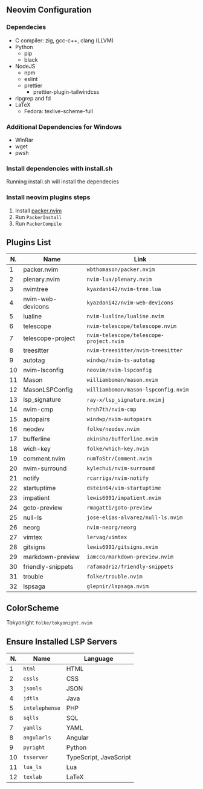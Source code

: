 ## Neovim Configuration

### Dependecies

- C compiler: zig, gcc-c++, clang (LLVM)
- Python
  - pip
  - black
- NodeJS
  - npm
  - eslint
  - prettier
    - prettier-plugin-tailwindcss
- ripgrep and fd
- LaTeX
  - Fedora: texlive-scheme-full

### Additional Dependencies for Windows

- WinRar
- wget
- pwsh

### Install dependencies with install.sh

Running install.sh will install the dependecies

### Install neovim plugins steps

1. Install [packer.nvim](https://github.com/wbthomason/packer.nvim#quickstart)
2. Run `PackerInstall`
3. Run `PackerCompile`

## Plugins List

| N.  | Name              | Link                                    |
| --- | ----------------- | --------------------------------------- |
| 1   | packer.nvim       | `wbthomason/packer.nvim`                |
| 2   | plenary.nvim      | `nvim-lua/plenary.nvim`                 |
| 3   | nvimtree          | `kyazdani42/nvim-tree.lua`              |
| 4   | nvim-web-devicons | `kyazdani42/nvim-web-devicons`          |
| 5   | lualine           | `nvim-lualine/lualine.nvim`             |
| 6   | telescope         | `nvim-telescope/telescope.nvim`         |
| 7   | telescope-project | `nvim-telescope/telescope-project.nvim` |
| 8   | treesitter        | `nvim-treesitter/nvim-treesitter`       |
| 9   | autotag           | `windwp/nvim-ts-autotag`                |
| 10  | nvim-lsconfig     | `neovim/nvim-lspconfig`                 |
| 11  | Mason             | `williamboman/mason.nvim`               |
| 12  | MasonLSPConfig    | `williamboman/mason-lspconfig.nvim`     |
| 13  | lsp_signature     | `ray-x/lsp_signature.nvim` j            |
| 14  | nvim-cmp          | `hrsh7th/nvim-cmp`                      |
| 15  | autopairs         | `windwp/nvim-autopairs`                 |
| 16  | neodev            | `folke/neodev.nvim`                     |
| 17  | bufferline        | `akinsho/bufferline.nvim`               |
| 18  | wich-key          | `folke/which-key.nvim`                  |
| 19  | comment.nvim      | `numToStr/Comment.nvim`                 |
| 20  | nvim-surround     | `kylechui/nvim-surround`                |
| 21  | notify            | `rcarriga/nvim-notify`                  |
| 22  | startuptime       | `dstein64/vim-startuptime`              |
| 23  | impatient         | `lewis6991/impatient.nvim`              |
| 24  | goto-preview      | `rmagatti/goto-preview`                 |
| 25  | null-ls           | `jose-elias-alvarez/null-ls.nvim`       |
| 26  | neorg             | `nvim-neorg/neorg`                      |
| 27  | vimtex            | `lervag/vimtex`                         |
| 28  | gitsigns          | `lewis6991/gitsigns.nvim`               |
| 29  | markdown-preview  | `iamcco/markdown-preview.nvim`          |
| 30  | friendly-snippets | `rafamadriz/friendly-snippets`          |
| 31  | trouble           | `folke/trouble.nvim`                    |
| 32  | lspsaga           | `glepnir/lspsaga.nvim`                  |

## ColorScheme

Tokyonight `folke/tokyonight.nvim`

## Ensure Installed LSP Servers

| N.  | Name           | Language               |
| --- | -------------- | ---------------------- |
| 1   | `html`         | HTML                   |
| 2   | `cssls`        | CSS                    |
| 3   | `jsonls`       | JSON                   |
| 4   | `jdtls`        | Java                   |
| 5   | `intelephense` | PHP                    |
| 6   | `sqlls`        | SQL                    |
| 7   | `yamlls`       | YAML                   |
| 8   | `angularls`    | Angular                |
| 9   | `pyright`      | Python                 |
| 10  | `tsserver`     | TypeScript, JavaScript |
| 11  | `lua_ls`       | Lua                    |
| 12  | `texlab`       | LaTeX                  |

